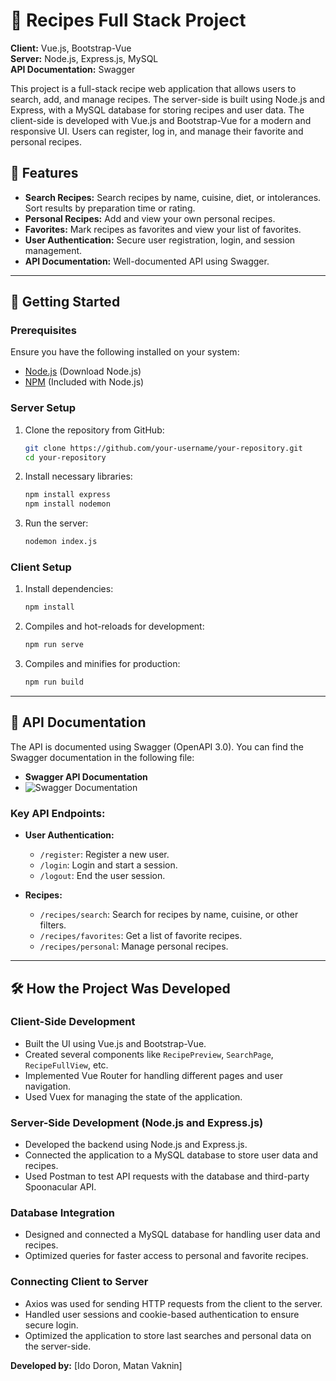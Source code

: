 ﻿# 🍲 Recipes Full Stack Project

**Client:** Vue.js, Bootstrap-Vue  
**Server:** Node.js, Express.js, MySQL  
**API Documentation:** Swagger

This project is a full-stack recipe web application that allows users to search, add, and manage recipes. The server-side is built using Node.js and Express, with a MySQL database for storing recipes and user data. The client-side is developed with Vue.js and Bootstrap-Vue for a modern and responsive UI. Users can register, log in, and manage their favorite and personal recipes.

## 🌟 Features

- **Search Recipes:** Search recipes by name, cuisine, diet, or intolerances. Sort results by preparation time or rating.
- **Personal Recipes:** Add and view your own personal recipes.
- **Favorites:** Mark recipes as favorites and view your list of favorites.
- **User Authentication:** Secure user registration, login, and session management.
- **API Documentation:** Well-documented API using Swagger.

---

## 🚀 Getting Started

### Prerequisites

Ensure you have the following installed on your system:

- [Node.js](https://nodejs.org/) (Download Node.js)
- [NPM](https://www.npmjs.com/) (Included with Node.js)

### Server Setup

1. Clone the repository from GitHub:

   ```bash
   git clone https://github.com/your-username/your-repository.git
   cd your-repository
   ```

2. Install necessary libraries:

   ```bash
   npm install express
   npm install nodemon
   ```

3. Run the server:

   ```bash
   nodemon index.js
   ```

### Client Setup

1. Install dependencies:

   ```bash
   npm install
   ```

2. Compiles and hot-reloads for development:

   ```bash
   npm run serve
   ```

3. Compiles and minifies for production:

   ```bash
   npm run build
   ```

---

## 📄 API Documentation

The API is documented using Swagger (OpenAPI 3.0). You can find the Swagger documentation in the following file:

- **Swagger API Documentation**
- ![Swagger Documentation](readmeimages/swagger.png)

### Key API Endpoints:

- **User Authentication:**
  - `/register`: Register a new user.
  - `/login`: Login and start a session.
  - `/logout`: End the user session.
  
- **Recipes:**
  - `/recipes/search`: Search for recipes by name, cuisine, or other filters.
  - `/recipes/favorites`: Get a list of favorite recipes.
  - `/recipes/personal`: Manage personal recipes.

---

## 🛠️ How the Project Was Developed

### Client-Side Development
- Built the UI using Vue.js and Bootstrap-Vue.
- Created several components like `RecipePreview`, `SearchPage`, `RecipeFullView`, etc.
- Implemented Vue Router for handling different pages and user navigation.
- Used Vuex for managing the state of the application.

### Server-Side Development (Node.js and Express.js)
- Developed the backend using Node.js and Express.js.
- Connected the application to a MySQL database to store user data and recipes.
- Used Postman to test API requests with the database and third-party Spoonacular API.

### Database Integration
- Designed and connected a MySQL database for handling user data and recipes.
- Optimized queries for faster access to personal and favorite recipes.

### Connecting Client to Server
- Axios was used for sending HTTP requests from the client to the server.
- Handled user sessions and cookie-based authentication to ensure secure login.
- Optimized the application to store last searches and personal data on the server-side.


**Developed by:** [Ido Doron, Matan Vaknin]  


